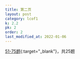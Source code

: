 ```yaml
---
title: 第二页
layout: post
category: lcof1
k: 2.2
pk: 2
order: 2
last_modified_at: 2022-01-06
---
```


[51-75题](https://leetcode.cn/problemset/all/?page=2&listId=xb9nqhhg){:target="_blank"}，共25题